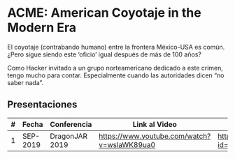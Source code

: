 # ACME: American Coyotaje in the Modern Era

El coyotaje (contrabando humano) entre la frontera México-USA es común. ¿Pero sigue siendo este ‘oficio’ igual después de más de 100 años?

Como Hacker invitado a un grupo norteamericano dedicado a este crimen, tengo mucho para contar. Especialmente cuando las autoridades dicen “no saber nada”.

## Presentaciones
|#| Fecha | Conferencia | Link al Video | Link a los Slides |
|---|---|---|---|---|
| 1 | SEP-2019 | DragonJAR 2019 | https://www.youtube.com/watch?v=wslaWK89ua0 | https://drive.google.com/open?id=1yPb9W2daVI93W3sIK4axOOtCwAYlKiSyDkWkA7UKTQ4 |